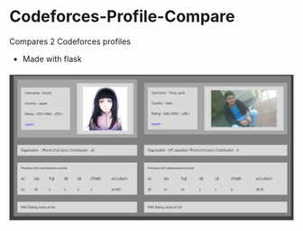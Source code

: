 # Codeforces-Profile-Compare
Compares 2 Codeforces profiles

- Made with flask

![Screenshot](https://raw.githubusercontent.com/prrateekk/Codeforces-Profile-Compare/master/screenshot.png "Screenshot")
